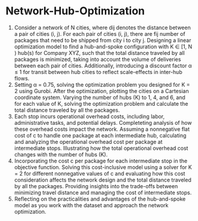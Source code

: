 # Network-Hub-Optimization

1. Consider a network of N cities, where dij denotes the distance between a pair of cities (i, j). For each pair of cities (i, j), there are fij number of packages that need to be shipped from city i to city j. Designing a linear optimization model to find a hub-and-spoke configuration with K ∈ [1, N ) hub(s) for Company XYZ, such that the total distance traveled by all packages is minimized, taking into account the volume of deliveries between each pair of cities. Additionally, introducing a discount factor α ≤ 1 for transit between hub cities to reflect scale-effects in inter-hub flows.
2. Setting α = 0.75, solving the optimization problem you designed for K = 2 using Gurobi. After the optimization, plotting the cities on a Cartesian coordinate system. Varying the number of hubs (K) to 1, 4, and 6, and for each value of K, solving the optimization problem and calculate the total distance traveled by all the packages.
3. Each stop incurs operational overhead costs, including labor, administrative tasks, and potential delays. Completeting analysis of how these overhead costs impact the network. Assuming a nonnegative flat cost of c to handle one package at each intermediate hub, calculating and analyzing the operational overhead cost per package at intermediate stops. Illustrating how the total operational overhead cost changes with the number of hubs (K).
4. Incorporating the cost c per package for each intermediate stop in the objective function. Solving this cost-inclusive model using a solver for K = 2 for different nonnegative values of c and evaluating how this cost consideration affects the network design and the total distance traveled by all the packages. Providing insights into the trade-offs between minimizing travel distance and managing the cost of intermediate stops.
5. Reflecting on the practicalities and advantages of the hub-and-spoke model as you work with the dataset and approach the network optimization.
